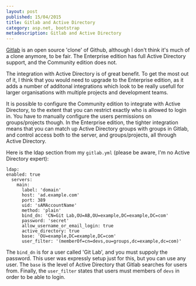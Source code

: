 ```yaml
---
layout: post 
published: 15/04/2015
title: Gitlab and Active Directory
category: asp.net, bootstrap 
metadescription: Gitlab and Active Directory
---
```

[Gitlab](http://www.gitlab.com) is an open source 'clone' of Github, although I don't think it's much of a clone anymore, to be fair. The Enterprise edition has full Active Directory support, and the Community edition does not. 

The integration with Active Directory is of great benefit. To get the most out of it, I think that you would need to upgrade to the Enterprise edition, as it adds a number of additonal integrations which look to be really usefull for larger organisations with multiple projects and development teams.

It is possible to configure the Community edition to integrate with Active Directory, to the extent that you can restrict exactly who is allowed to login in. You have to manually configure the users permissions on groups/projects though. In the Enterprise edition, the tighter integration means that you can match up Active Directory groups with groups in Gitlab, and control access both to the server, and groups/projects, all through Active Directory.

Here is the ldap section from my `gitlab.yml` (please be aware, I'm no Active Directory expert):

    ldap:
    enabled: true
      servers:
        main:
          label: 'domain'
          host: 'ad.example.com'
          port: 389 
          uid: 'sAMAccountName'
          method: 'plain' 
          bind_dn: 'CN=Git Lab,OU=AB,OU=example,DC=example,DC=com'
          password: 'secret'
          allow_username_or_email_login: true
          active_directory: true
          base: 'OU=example,DC=example,DC=com'
          user_filter: '(memberOf=cn=devs,ou=groups,dc=example,dc=com)'

The `bind_dn` is for a user called 'Git Lab', and you must suppoly the password. This user was expressly setup just for this, but you can use any user. The `base` is the level of Active Directory that Gitlab searches for users from. Finally, the `user_filter` states that users must members of `devs` in order to be able to login.
